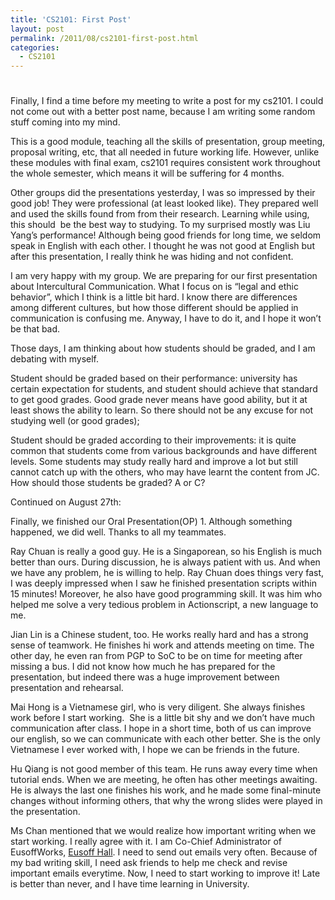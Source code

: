 ```yaml
---
title: 'CS2101: First Post'
layout: post
permalink: /2011/08/cs2101-first-post.html
categories:
  - CS2101
---
```

# 

Finally, I find a time before my meeting to write a post for my cs2101. I could not come out with a better post name, because I am writing some random stuff coming into my mind.

This is a good module, teaching all the skills of presentation, group meeting, proposal writing, etc, that all needed in future working life. However, unlike these modules with final exam, cs2101 requires consistent work throughout the whole semester, which means it will be suffering for 4 months.

Other groups did the presentations yesterday, I was so impressed by their good job! They were professional (at least looked like). They prepared well and used the skills found from from their research. Learning while using, this should  be the best way to studying. To my surprised mostly was Liu Yang’s performance! Although being good friends for long time, we seldom speak in English with each other. I thought he was not good at English but after this presentation, I really think he was hiding and not confident.

I am very happy with my group. We are preparing for our first presentation about Intercultural Communication. What I focus on is “legal and ethic behavior”, which I think is a little bit hard. I know there are differences among different cultures, but how those different should be applied in communication is confusing me. Anyway, I have to do it, and I hope it won’t be that bad.

Those days, I am thinking about how students should be graded, and I am debating with myself.

Student should be graded based on their performance: university has certain expectation for students, and student should achieve that standard to get good grades. Good grade never means have good ability, but it at least shows the ability to learn. So there should not be any excuse for not studying well (or good grades);

Student should be graded according to their improvements: it is quite common that students come from various backgrounds and have different levels. Some students may study really hard and improve a lot but still cannot catch up with the others, who may have learnt the content from JC. How should those students be graded? A or C?

Continued on August 27th:

Finally, we finished our Oral Presentation(OP) 1. Although something happened, we did well. Thanks to all my teammates.

Ray Chuan is really a good guy. He is a Singaporean, so his English is much better than ours. During discussion, he is always patient with us. And when we have any problem, he is willing to help. Ray Chuan does things very fast, I was deeply impressed when I saw he finished presentation scripts within 15 minutes! Moreover, he also have good programming skill. It was him who helped me solve a very tedious problem in Actionscript, a new language to me.

Jian Lin is a Chinese student, too. He works really hard and has a strong sense of teamwork. He finishes hi work and attends meeting on time. The other day, he even ran from PGP to SoC to be on time for meeting after missing a bus. I did not know how much he has prepared for the presentation, but indeed there was a huge improvement between presentation and rehearsal.

Mai Hong is a Vietnamese girl, who is very diligent. She always finishes work before I start working.  She is a little bit shy and we don’t have much communication after class. I hope in a short time, both of us can improve our english, so we can communicate with each other better. She is the only Vietnamese I ever worked with, I hope we can be friends in the future.

Hu Qiang is not good member of this team. He runs away every time when tutorial ends. When we are meeting, he often has other meetings awaiting. He is always the last one finishes his work, and he made some final-minute changes without informing others, that why the wrong slides were played in the presentation.

Ms Chan mentioned that we would realize how important writing when we start working. I really agree with it. I am Co-Chief Administrator of EusoffWorks, [Eusoff Hall][1]. I need to send out emails very often. Because of my bad writing skill, I need ask friends to help me check and revise important emails everytime. Now, I need to start working to improve it! Late is better than never, and I have time learning in University.

 [1]: http://www.eusoff.nus.edu.sg/